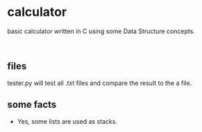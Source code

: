 # calculator
basic calculator written in C using some Data Structure concepts.

<br>

## files
tester.py will test all .txt files and compare the result to the a file.

## some facts
  - Yes, some lists are used as stacks.
